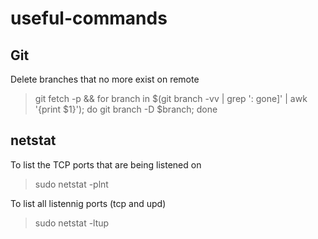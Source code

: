 # useful-commands
## Git
Delete branches that no more exist on remote 
> git fetch -p && for branch in $(git branch -vv | grep ': gone]' | awk '{print $1}'); do git branch -D $branch; done


## netstat

To list the TCP ports that are being listened on
> sudo netstat -plnt

To list all listennig ports (tcp and upd)
> sudo netstat -ltup
